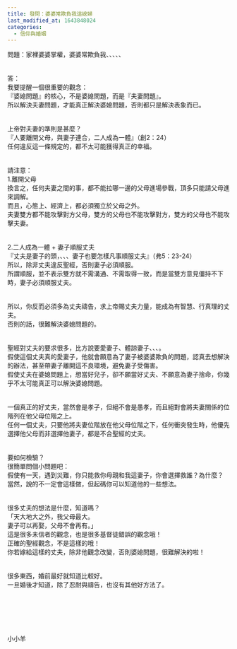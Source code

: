 ```yaml
---
title: 發問：婆婆常欺負我這媳婦
last_modified_at: 1643848024
categories:
  - 信仰與婚姻
---
```


問題：家裡婆婆掌權，婆婆常欺負我、、、、、<!--more--><br><br><br>答：<br>我要提醒一個很重要的觀念：<br>『婆媳問題』的核心，不是婆媳問題，而是『夫妻問題』。<br>所以解決夫妻問題，才能真正解決婆媳問題，否則都只是解決表象而已。<br> <br><br>上帝對夫妻的準則是甚麼？<br>『人要離開父母，與妻子連合，二人成為一體』（創2：24）<br>任何違反這一條規定的，都不太可能獲得真正的幸福。<br><br><br>請注意：<br>1.離開父母<br>換言之，任何夫妻之間的事，都不能拉哪一邊的父母進場參戰，頂多只能請父母進來調解。<br>而且，心態上、經濟上，都必須獨立於父母之外。<br>夫妻雙方都不能攻擊對方父母，雙方的父母也不能攻擊對方，雙方的父母也不能攻擊夫妻。<br> <br><br>2.二人成為一體 + 妻子順服丈夫<br>『丈夫是妻子的頭，、、、妻子也要怎樣凡事順服丈夫』（弗5：23-24）<br>所以，除非丈夫違反聖經，否則妻子必須順服。<br>所謂順服，並不表示雙方就不需溝通、不需取得一致，而是當雙方意見僵持不下時，妻子必須順服丈夫。<br> <br> <br>所以，你反而必須多為丈夫禱告，求上帝賜丈夫力量，能成為有智慧、行真理的丈夫。<br>否則的話，很難解決婆媳問題的。<br> <br><br>聖經對丈夫的要求很多，比方說要愛妻子、體諒妻子、、、。<br>假使這個丈夫真的愛妻子，他就會願意為了妻子被婆婆欺負的問題，認真去想解決的辦法，甚至帶妻子離開這不良環境，避免妻子受傷害。<br>假使丈夫在婆媳問題上，想當好兒子，卻不願當好丈夫、不願意為妻子捨命，你幾乎不太可能真正可以解決婆媳問題。<br><br><br>一個真正的好丈夫，當然會是孝子，但絕不會是愚孝，而且絕對會將夫妻關係的位階列在他父母位階之上。<br>任何一個丈夫，只要他將夫妻位階放在他父母位階之下，任何衝突發生時，他優先選擇他父母而非選擇他妻子，都是不合聖經的丈夫。<br><br><br>要如何檢驗？<br>很簡單問個小問題吧：<br>假使有一天，遇到災難，你只能救你母親和我這妻子，你會選擇救誰？為什麼？<br>當然，說的不一定會這樣做，但起碼你可以知道他的一些想法。<br><br><br>很多丈夫的想法是什麼，知道嗎？<br>「天大地大之外，我父母最大。<br>妻子可以再娶，父母不會再有。」<br>這是很多未信者的觀念，也是很多基督徒錯誤的觀念哦！<br>正確的聖經觀念，不是這樣的哦！<br>你若嫁給這樣的丈夫，除非他觀念改變，否則婆媳問題，很難解決的啦！<br><br><br>很多東西，婚前最好就知道比較好。<br>一旦婚後才知道，除了忍耐與禱告，也沒有其他好方法了。<br> <br><br><br><br><br><br>小小羊
